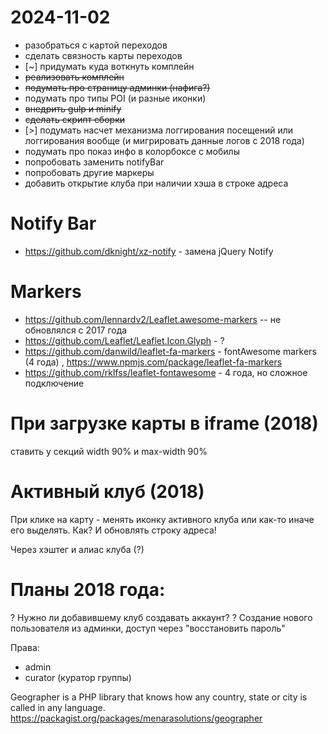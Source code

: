 # 2024-11-02

- разобраться с картой переходов
- сделать связность карты переходов
- [~] придумать куда воткнуть комплейн
- ~~реализовать комплейн~~
- ~~подумать про страницу админки (нафига?)~~
- подумать про типы POI (и разные иконки)
- ~~внедрить gulp и minify~~
- ~~сделать скрипт сборки~~
- [>] подумать насчет механизма логгирования посещений или логгирования вообще (и мигрировать данные логов с 2018 года)
- подумать про показ инфо в колорбоксе с мобилы
- попробовать заменить notifyBar
- попробовать другие маркеры
- добавить открытие клуба при наличии хэша в строке адреса

# Notify Bar

- https://github.com/dknight/xz-notify - замена jQuery Notify

# Markers

- https://github.com/lennardv2/Leaflet.awesome-markers -- не обновлялся с 2017 года
- https://github.com/Leaflet/Leaflet.Icon.Glyph - ?
- https://github.com/danwild/leaflet-fa-markers - fontAwesome markers (4 года) , https://www.npmjs.com/package/leaflet-fa-markers
- https://github.com/rklfss/leaflet-fontawesome - 4 года, но сложное подключение

# При загрузке карты в iframe (2018)

ставить у секций width 90% и max-width 90%

# Активный клуб  (2018)

При клике на карту - менять иконку активного клуба или как-то иначе его выделять. Как?
И обновлять строку адреса!

Через хэштег и алиас клуба (?)

# Планы 2018 года:

? Нужно ли добавившему клуб создавать аккаунт?
? Создание нового пользователя из админки, доступ через "восстановить пароль"

Права:
- admin
- curator (куратор группы)


Geographer is a PHP library that knows how any country, state or city is called in any language.
https://packagist.org/packages/menarasolutions/geographer


